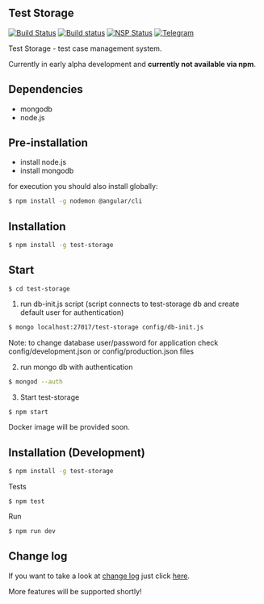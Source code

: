 ## Test Storage
[![Build Status](https://travis-ci.org/pumano/test-storage.svg?branch=master)](https://travis-ci.org/pumano/test-storage) [![Build status](https://ci.appveyor.com/api/projects/status/os1k40f5ompu8sie?svg=true)](https://ci.appveyor.com/project/pumano/test-storage) [![NSP Status](https://nodesecurity.io/orgs/test-storage/projects/d069f441-5513-4289-99ef-95901d6569a4/badge)](https://nodesecurity.io/orgs/test-storage/projects/d069f441-5513-4289-99ef-95901d6569a4) [![Telegram](https://img.shields.io/badge/telegram-join%20chat-blue.svg?style=flat)](https://telegram.me/joinchat/Dz6MkggusIGwAUb4Qg1hwQ)

Test Storage - test case management system.

Currently in early alpha development and **currently not available via npm**.

## Dependencies
- mongodb
- node.js

## Pre-installation

* install node.js
* install mongodb

for execution you should also install globally:
```bash
$ npm install -g nodemon @angular/cli
```

## Installation

```bash
$ npm install -g test-storage
```

## Start
```
$ cd test-storage
```

1. run db-init.js script (script connects to test-storage db and create default user for authentication)

```bash
$ mongo localhost:27017/test-storage config/db-init.js
```

Note: to change database user/password for application check config/development.json or config/production.json files

2. run mongo db with authentication

```bash
$ mongod --auth
```

3. Start test-storage

```bash
$ npm start
```

Docker image will be provided soon.

## Installation (Development)

```bash
$ npm install -g test-storage
```

Tests

```
$ npm test
```

Run

```bash
$ npm run dev
```

## Change log
If you want to take a look at [change log](https://github.com/pumano/test-storage/blob/master/CHANGELOG.md) just click [here](https://github.com/pumano/test-storage/blob/master/CHANGELOG.md).

More features will be supported shortly!
